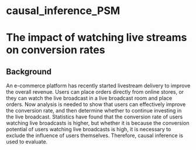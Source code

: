 # causal_inference_PSM
# The impact of watching live streams on conversion rates

## Background


An e-commerce platform has recently started livestream delivery to improve the overall revenue. 
Users can place orders directly from online stores, or they can watch the live broadcast in a live broadcast room and place orders.
Now analysis is needed to show that users can effectively improve the conversion rate, and then determine whether to continue investing in the live broadcast.
Statistics have found that the conversion rate of users watching live broadcasts is higher, but whether it is because the conversion potential of users watching live broadcasts is high, it is necessary to exclude the influence of users themselves. Therefore, causal inference is used to evaluate.

